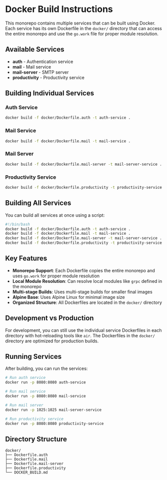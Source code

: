 # Docker Build Instructions

This monorepo contains multiple services that can be built using Docker. Each service has its own Dockerfile in the `docker/` directory that can access the entire monorepo and use the `go.work` file for proper module resolution.

## Available Services

- **auth** - Authentication service
- **mail** - Mail service  
- **mail-server** - SMTP server
- **productivity** - Productivity service

## Building Individual Services

### Auth Service
```bash
docker build -f docker/Dockerfile.auth -t auth-service .
```

### Mail Service
```bash
docker build -f docker/Dockerfile.mail -t mail-service .
```

### Mail Server
```bash
docker build -f docker/Dockerfile.mail-server -t mail-server-service .
```

### Productivity Service
```bash
docker build -f docker/Dockerfile.productivity -t productivity-service .
```

## Building All Services

You can build all services at once using a script:

```bash
#!/bin/bash
docker build -f docker/Dockerfile.auth -t auth-service .
docker build -f docker/Dockerfile.mail -t mail-service .
docker build -f docker/Dockerfile.mail-server -t mail-server-service .
docker build -f docker/Dockerfile.productivity -t productivity-service .
```

## Key Features

- **Monorepo Support**: Each Dockerfile copies the entire monorepo and uses `go.work` for proper module resolution
- **Local Module Resolution**: Can resolve local modules like `grpc` defined in the monorepo
- **Multi-stage Builds**: Uses multi-stage builds for smaller final images
- **Alpine Base**: Uses Alpine Linux for minimal image size
- **Organized Structure**: All Dockerfiles are located in the `docker/` directory

## Development vs Production

For development, you can still use the individual service Dockerfiles in each directory with hot-reloading tools like `air`. The Dockerfiles in the `docker/` directory are optimized for production builds.

## Running Services

After building, you can run the services:

```bash
# Run auth service
docker run -p 8080:8080 auth-service

# Run mail service  
docker run -p 8080:8080 mail-service

# Run mail server
docker run -p 1025:1025 mail-server-service

# Run productivity service
docker run -p 8080:8080 productivity-service
```

## Directory Structure

```
docker/
├── Dockerfile.auth
├── Dockerfile.mail
├── Dockerfile.mail-server
├── Dockerfile.productivity
└── DOCKER_BUILD.md
``` 
